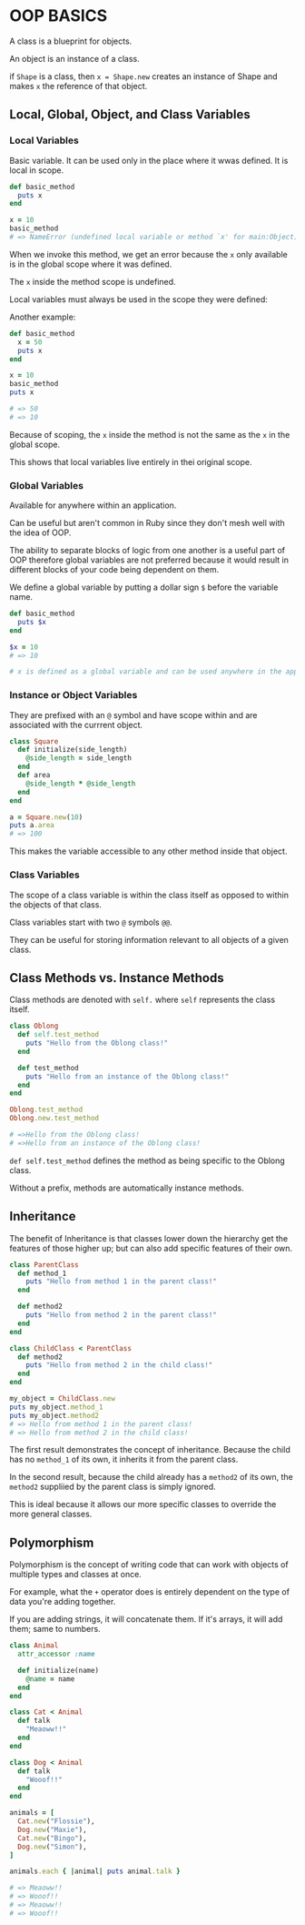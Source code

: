 # OOP BASICS

A class is a blueprint for objects.

An object is an instance of a class.

if `Shape` is a class, then `x = Shape.new` creates an instance of Shape and makes `x` the reference of that object.

## Local, Global, Object, and Class Variables

### Local Variables

Basic variable. It can be used only in the place where it wwas defined.
It is local in scope.

```ruby
def basic_method
  puts x
end

x = 10
basic_method
# => NameError (undefined local variable or method `x' for main:Object)
```

When we invoke this method, we get an error because the `x` only available is in the global scope where it was defined.

The `x` inside the method scope is undefined.

Local variables must always be used in the scope they were defined:

Another example:

```ruby
def basic_method
  x = 50
  puts x
end

x = 10
basic_method
puts x

# => 50
# => 10
```

Because of scoping, the `x` inside the method is not the same as the `x` in the global scope.

This shows that local variables live entirely in thei original scope.

### Global Variables

Available for anywhere within an application.

Can be useful but aren't common in Ruby since they don't mesh well with the idea of OOP.

The ability to separate blocks of logic from one another is a useful part of OOP therefore global variables are not preferred because it would result in different blocks of your code being dependent on them.

We define a global variable by putting a dollar sign `$` before the variable name.

```ruby
def basic_method
  puts $x
end

$x = 10
# => 10

# x is defined as a global variable and can be used anywhere in the application
```

### Instance or Object Variables

They are prefixed with an `@` symbol and have scope within and are associated with the currrent object.

```ruby
class Square
  def initialize(side_length)
    @side_length = side_length
  end
  def area
    @side_length * @side_length
  end
end

a = Square.new(10)
puts a.area
# => 100
```

This makes the variable accessible to any other method inside that object.

### Class Variables

The scope of a class variable is within the class itself as opposed to within the objects of that class.

Class variables start with two `@` symbols `@@`.

They can be useful for storing information relevant to all objects of a given class.

## Class Methods vs. Instance Methods

Class methods are denoted with `self.` where `self` represents the class itself.

```ruby
class Oblong
  def self.test_method
    puts "Hello from the Oblong class!"
  end

  def test_method
    puts "Hello from an instance of the Oblong class!"
  end
end

Oblong.test_method
Oblong.new.test_method

# =>Hello from the Oblong class!
# =>Hello from an instance of the Oblong class!
```

`def self.test_method` defines the method as being specific to the Oblong class.

Without a prefix, methods are automatically instance methods.

## Inheritance

The benefit of Inheritance is that classes lower down the hierarchy get the features of those higher up; but can also add specific features of their own.

```ruby
class ParentClass
  def method_1
    puts "Hello from method 1 in the parent class!"
  end

  def method2
    puts "Hello from method 2 in the parent class!"
  end
end

class ChildClass < ParentClass
  def method2
    puts "Hello from method 2 in the child class!"
  end
end

my_object = ChildClass.new
puts my_object.method_1
puts my_object.method2
# => Hello from method 1 in the parent class!
# => Hello from method 2 in the child class!
```

The first result demonstrates the concept of inheritance. Because the child has no `method_1` of its own, it inherits it from the parent class.

In the second result, because the child already has a `method2` of its own, the `method2` suppliied by the parent class is simply ignored.

This is ideal because it allows our more specific classes to override the more general classes.

## Polymorphism

Polymorphism is the concept of writing code that can work with objects of multiple types and classes at once.

For example, what the `+` operator does is entirely dependent on the type of data you're adding together.

If you are adding strings, it will concatenate them. If it's arrays, it will add them; same to numbers.

```ruby
class Animal
  attr_accessor :name

  def initialize(name)
    @name = name
  end
end

class Cat < Animal
  def talk
    "Meaoww!!"
  end
end

class Dog < Animal
  def talk
    "Wooof!!"
  end
end

animals = [
  Cat.new("Flossie"),
  Dog.new("Maxie"),
  Cat.new("Bingo"),
  Dog.new("Simon"),
]

animals.each { |animal| puts animal.talk }

# => Meaoww!!
# => Wooof!!
# => Meaoww!!
# => Wooof!!
```
